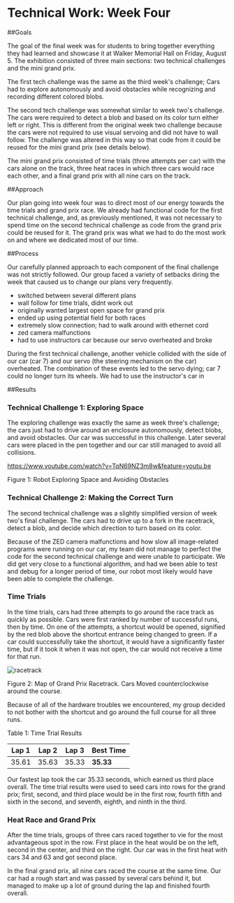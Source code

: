 # Technical Work: Week Four

##Goals

The goal of the final week was for students to bring together everything they had learned and showcase it at Walker Memorial Hall on Friday, August 5. The exhibition consisted of three main sections: two technical challenges and the mini grand prix.

The first tech challenge was the same as the third week's challenge; Cars had to explore autonomously and avoid obstacles while recognizing and recording different colored blobs. 

The second tech challenge was somewhat similar to week two's challenge. The cars were required to detect a blob and based on its color turn either left or right. This is different from the original week two challenge because the cars were not required to use visual servoing and did not have to wall follow. The challenge was altered in this way so that code from it could be reused for the mini grand prix (see details below). 

The mini grand prix consisted of time trials (three attempts per car) with the cars alone on the track, three heat races in which three cars would race each other, and a final grand prix with all nine cars on the track.

##Approach

Our plan going into week four was to direct most of our energy towards the time trials and grand prix race. We already had functional code for the first technical challenge, and, as previously mentioned, it was not necessary to spend time on the second technical challenge as code from the grand prix could be reused for it. The grand prix was what we had to do the most work on and where we dedicated most of our time.  



##Process

Our carefully planned approach to each component of the final challenge was not strictly followed. Our group faced a variety of setbacks diring the week that caused us to change our plans very frequently.

- switched between several different plans
- wall follow for time trials, didnt work out
- originally wanted largest open space for grand prix
- ended up using potential field for both races
- extremely slow connection; had to walk around with ethernet cord
- zed camera malfunctions
- had to use instructors car because our servo overheated and broke

During the first technical challenge, another vehicle collided with the side of our car (car 7) and our servo (the steering mechanism on the car) overheated. The combination of these events led to the servo dying; car 7 could no longer turn its wheels. 
We had to use the instructor's car in 


##Results

### Technical Challenge 1: Exploring Space

The exploring challenge was exactly the same as week three's challenge; the cars just had to drive around an enclosure autonomously, detect blobs, and avoid obstacles. Our car was successful in this challenge. Later several cars were placed in the pen together and our car still managed to avoid all collisions. 

https://www.youtube.com/watch?v=TqN69NZ3m8w&feature=youtu.be

Figure 1: Robot Exploring Space and Avoiding Obstacles

### Technical Challenge 2: Making the Correct Turn

The second technical challenge was a slightly simplified version of week two's final challenge. The cars had to drive up to a fork in the racetrack, detect a blob, and decide which direction to turn based on its color.

Because of the ZED camera malfunctions and how slow all image-related programs were running on our car, my team did not manage to perfect the code for the second technical challenge and were unable to participate. We did get very close to a functional algorithm, and had we been able to test and debug for a longer period of time, our robot most likely would have been able to complete the challenge. 

### Time Trials

In the time trials, cars had three attempts to go around the race track as quickly as possible. Cars were first ranked by number of successful runs, then by time. On one of the attempts, a shortcut would be opened, signified by the red blob above the shortcut entrance being changed to green. If a car could successfully take the shortcut, it would have a significantly faster time, but if it took it when it was not open, the car would not receive a time for that run. 

![racetrack](https://cloud.githubusercontent.com/assets/18174572/17789577/d61cab9a-6560-11e6-86b3-74ce04737ddb.png)

Figure 2: Map of Grand Prix Racetrack. Cars Moved counterclockwise around the course.

Because of all of the hardware troubles we encountered, my group decided to not bother with the shortcut and go around the full course for all three runs.

Table 1: Time Trial Results

|Lap 1|Lap 2|Lap 3|Best Time|
|-----|-----|-----|---------|
|35.61 |35.63 |35.33 |**35.33** |

Our fastest lap took the car 35.33 seconds, which earned us third place overall. The time trial results were used to seed cars into rows for the grand prix; first, second, and third place would be in the first row, fourth fifth and sixth in the second, and seventh, eighth, and ninth in the third. 

### Heat Race and Grand Prix

After the time trials, groups of three cars raced together to vie for the most advantageous spot in the row. First place in the heat would be on the left, second in the center, and third on the right. Our car was in the first heat with cars 34 and 63 and got second place.

In the final grand prix, all nine cars raced the course at the same time. Our car had a rough start and was passed by several cars behind it, but managed to make up a lot of ground during the lap and finished fourth overall.
